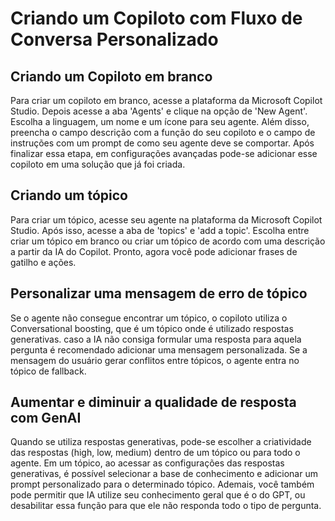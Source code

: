 # Criando um Copiloto com Fluxo de Conversa Personalizado

## Criando um Copiloto em branco

<p>
  Para criar um copiloto em branco, acesse a plataforma da Microsoft Copilot Studio. 
  Depois acesse a aba 'Agents' e clique na opção de 'New Agent'. 
  Escolha a linguagem, um nome e um ícone para seu agente.
  Além disso, preencha o campo descrição com a função do seu copiloto e o campo de instruções com um prompt de como seu agente deve se comportar.
  Após finalizar essa etapa, em configurações avançadas pode-se adicionar esse copiloto em uma solução que já foi criada.
</p>

## Criando um tópico

<p>
  Para criar um tópico, acesse seu agente na plataforma da Microsoft Copilot Studio.
  Após isso, acesse a aba de 'topics' e 'add a topic'. 
  Escolha entre criar um tópico em branco ou criar um tópico de acordo com uma descrição a partir da IA do Copilot.
  Pronto, agora você pode adicionar frases de gatilho e ações.
</p>

## Personalizar uma mensagem de erro de tópico 

<p> 
  Se o agente não consegue encontrar um tópico, o copiloto utiliza o Conversational boosting, que é um tópico onde é utilizado respostas generativas. 
  caso a IA não consiga formular uma resposta para aquela pergunta é recomendado adicionar uma mensagem personalizada.
  Se a mensagem do usuário gerar conflitos entre tópicos, o agente entra no tópico de fallback.
</p>

## Aumentar e diminuir a qualidade de resposta com GenAI

<p>
  Quando se utiliza respostas generativas, pode-se escolher a criatividade das respostas (high, low, medium) dentro de um tópico ou para todo o agente.
  Em um tópico, ao acessar as configurações das respostas generativas, é possível selecionar a base de conhecimento e adicionar um prompt personalizado para o determinado tópico.
  Ademais, você também pode permitir que IA utilize seu conhecimento geral que é o do GPT, ou desabilitar essa função para que ele não responda todo o tipo de pergunta.
</p>
